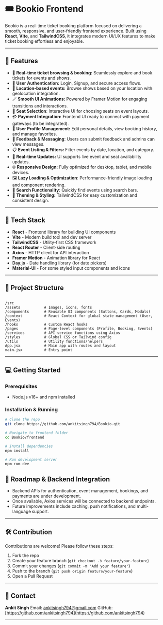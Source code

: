 
# 🎟️ Bookio Frontend

Bookio is a real-time ticket booking platform focused on delivering a smooth, responsive, and user-friendly frontend experience. Built using **React**, **Vite**, and **TailwindCSS**, it integrates modern UI/UX features to make ticket booking effortless and enjoyable.

---

## 🚀 Features

- 🎫 **Real-time ticket browsing & booking:** Seamlessly explore and book tickets for events and shows.
- 🔐 **User Authentication:** Login, Signup, and secure access flows.
- 📍 **Location-based events:** Browse shows based on your location with geolocation integration.
- 🪄 **Smooth UI Animations:** Powered by Framer Motion for engaging transitions and interactions.
- 📆 **Seat Selection:** Interactive UI for choosing seats on event layouts.
- 💳 **Payment Integration:** Frontend UI ready to connect with payment gateways (to be integrated).
- 🧾 **User Profile Management:** Edit personal details, view booking history, and manage favorites.
- 📨 **Feedback & Messaging:** Users can submit feedback and admins can view messages.
- 📋 **Event Listing & Filters:** Filter events by date, location, and category.
- 🔄 **Real-time Updates:** UI supports live event and seat availability updates.
- 🌐 **Responsive Design:** Fully optimized for desktop, tablet, and mobile devices.
- 🖼️ **Lazy Loading & Optimization:** Performance-friendly image loading and component rendering.
- 🔎 **Search Functionality:** Quickly find events using search bars.
- 🎨 **Theming & Styling:** TailwindCSS for easy customization and consistent design.

---

## 🧰 Tech Stack

- **React** - Frontend library for building UI components
- **Vite** - Modern build tool and dev server
- **TailwindCSS** - Utility-first CSS framework
- **React Router** - Client-side routing
- **Axios** - HTTP client for API interaction
- **Framer Motion** - Animation library for React
- **Day.js** - Date handling library (for date pickers)
- **Material-UI** - For some styled input components and icons

---

## 📁 Project Structure

```

/src
/assets           # Images, icons, fonts
/components       # Reusable UI components (Buttons, Cards, Modals)
/context          # React Context for global state management (User, Events)
/hooks            # Custom React hooks
/pages            # Page-level components (Profile, Booking, Events)
/services         # API service functions using Axios
/styles           # Global CSS or Tailwind config
/utils            # Utility functions/helpers
App.jsx           # Main app with routes and layout
main.jsx          # Entry point

````

---

## 💻 Getting Started

### Prerequisites

- Node.js v16+ and npm installed

### Installation & Running

```bash
# Clone the repo
git clone https://github.com/ankitsingh794/Bookio.git

# Navigate to frontend folder
cd Bookio/frontend

# Install dependencies
npm install

# Run development server
npm run dev
````

## 🚧 Roadmap & Backend Integration

* Backend APIs for authentication, event management, bookings, and payments are under development.
* Once available, Axios services will be connected to backend endpoints.
* Future improvements include caching, push notifications, and multi-language support.

---

## 🛠️ Contribution

Contributions are welcome! Please follow these steps:

1. Fork the repo
2. Create your feature branch (`git checkout -b feature/your-feature`)
3. Commit your changes (`git commit -m 'Add your feature'`)
4. Push to the branch (`git push origin feature/your-feature`)
5. Open a Pull Request

---

## 🤝 Contact

**Ankit Singh**
Email: [ankitsingh794@gmail.com](mailto:ankitsingh794@gmail.com)
GitHub: [https://github.com/ankitsingh794](https://github.com/ankitsingh794)

---


